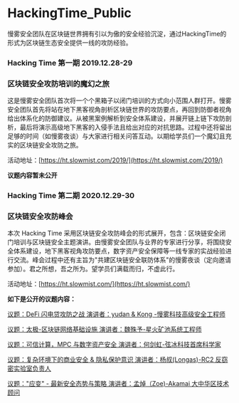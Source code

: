 # HackingTime_Public
慢雾安全团队在区块链世界拥有引以为傲的安全经验沉淀，通过HackingTime的形式为区块链生态安全提供一线的攻防经验。

### Hacking Time 第一期 2019.12.28-29
### 区块链安全攻防培训的魔幻之旅

这是慢雾安全团队首次将一个个黑箱子以闭门培训的方式向小范围人群打开。慢雾安全团队首先将站在地下黑客视角剖析区块链世界的攻防要点，再回到防御者视角给出体系化的防御建议。从被黑案例解析到安全体系建设，并展开链上链下攻防剖析，最后将演示高级地下黑客的入侵手法且给出对应的对抗思路。过程中还将留出足够的时间（如慢雾夜谈）与大家进行相关问答互动。以期给学员们一个魔幻且充实的区块链安全攻防之旅。

活动地址：[https://ht.slowmist.com/2019/](https://ht.slowmist.com/2019/)

**议题内容暂未公开**

### Hacking Time 第二期 2020.12.29-30
### 区块链安全攻防峰会

本次 Hacking Time 采用区块链安全攻防峰会的形式展开，包含：区块链安全闭门培训与区块链安全主题演讲。由慢雾安全团队与业界的专家进行分享，将围绕安全体系建设，地下黑客视角攻防要点，数字资产安全保障等一线专家的实战经验进行交流。峰会过程中还有主旨为"共建区块链安全联防体系"的慢雾夜谈（定向邀请参加）。君之所想，吾之所为。望学员们满载而归，不虚此行。

活动地址：[https://ht.slowmist.com/](https://ht.slowmist.com/)

**如下是公开的议题内容：**

[议题：DeFi 闪电贷攻防之战 
演讲者：yudan & Kong -慢雾科技高级安全工程师](./public_topic/1.DeFi闪电贷攻防之战.pdf)

[议题：太极-区块链网络基础设施
演讲者：魏殊予-星火矿池系统工程师](./public_topic/3.taichi-区块链网络基础设施.pdf)

[议题：可信计算，MPC 与数字资产安全
演讲者：何剑虹-弦冰科技首席科学家](./public_topic/4.可信计算，MPC与数字资产安全.pdf)

[议题：复杂环境下的商业安全 & 隐私保护意识 
演讲者：杨叔(Longas)-RC2 反窃密实验室负责人](./public_topic/5.RC2_复杂环境下隐私保护_公开版.pdf)

[议题："应变" - 最新安全态势与策略
演讲者：孟焯（Zoe)-Akamai 大中华区技术顾问](./public_topic/6."应变"-最新安全态势与策略.pdf)